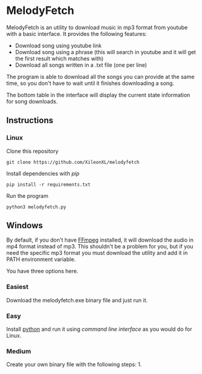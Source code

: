 # MelodyFetch

MelodyFetch is an utility to download music in mp3 format from youtube with a basic interface. It provides the following features:
* Download song using youtube link
* Download song using a phrase (this will search in youtube and it will get the first result which matches with)
* Download all songs written in a .txt file (one per line)

The program is able to download all the songs you can provide at the same time, so you don't have to wait until it finishes downloading a song.

The bottom table in the interface will display the current state information for song downloads.

## Instructions

### Linux

Clone this repository
```
git clone https://github.com/XileonXL/melodyfetch
```

Install dependencies with *pip*
```
pip install -r requirements.txt
```

Run the program
```
python3 melodyfetch.py
```

## Windows

By default, if you don't have [FFmpeg](https://ffmpeg.org/download.html) installed, it will download the audio in mp4 format instead of mp3. This shouldn't be a problem for you,
but if you need the specific mp3 format you must download the utility and add it in PATH environment variable.

You have three options here.

### Easiest

Download the melodyfetch.exe binary file and just run it.

### Easy

Install [python](https://www.python.org/downloads/windows/) and run it using *command line interface* as you would do for Linux.

### Medium

Create your own binary file with the following steps:
1. 
